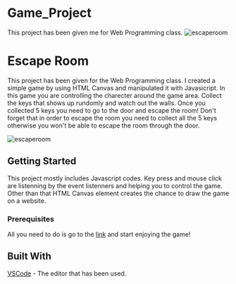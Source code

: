 # Game_Project
This project has been given me for Web Programming class.
![escaperoom](https://github.com/sumeyyedrl/Game_Project/assets/92041818/53fe318e-dac3-4792-9caf-ad232450d2f4)


# Escape Room

This project has been given for the Web Programming class. I created a simple game by using HTML Canvas and manipulated it with Javasicript. In this game you are controlling the charecter around the game area. Collect the keys that shows up rundomly and watch out the walls. Once you collected 5 keys you need to go to the door and escape the room! Don't forget that in order to escape the room you need to collect all the 5 keys otherwise you won't be able to escape the room through the door.

![escaperoom](https://github.com/sumeyyedrl/Game_Project/assets/92041818/53fe318e-dac3-4792-9caf-ad232450d2f4)

## Getting Started

This project mostly includes Javascript codes. Key press and mouse click are listenning by the event listenners and helping you to control the game. Other than that HTML Canvas element creates the chance to draw the game on a website.

### Prerequisites

All you need to do is go to the [link](http://escaperoom.coolpage.biz/) and start enjoying the game!

## Built With

[VSCode](https://code.visualstudio.com/) - The editor that has been used.

